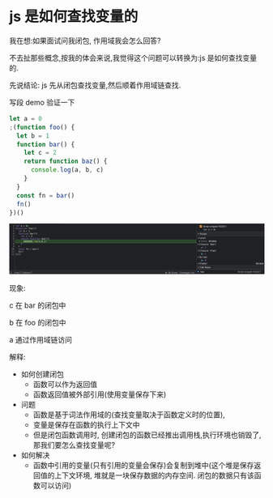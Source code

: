 # js 是如何查找变量的

我在想:如果面试问我闭包, 作用域我会怎么回答?

不去扯那些概念,按我的体会来说,我觉得这个问题可以转换为:js 是如何查找变量的.

先说结论: js 先从闭包查找变量,然后顺着作用域链查找.

写段 demo 验证一下

```js
let a = 0
;(function foo() {
  let b = 1
  function bar() {
    let c = 2
    return function baz() {
      console.log(a, b, c)
    }
  }
  const fn = bar()
  fn()
})()
```

![](./images/closure.png)

现象:

c 在 bar 的闭包中

b 在 foo 的闭包中

a 通过作用域链访问

解释:

- 如何创建闭包
  - 函数可以作为返回值
  - 函数返回值被外部引用(使用变量保存下来)
- 问题
  - 函数是基于词法作用域的(查找变量取决于函数定义时的位置),
  - 变量是保存在函数的执行上下文中
  - 但是闭包函数调用时, 创建闭包的函数已经推出调用栈,执行环境也销毁了,那我们要怎么查找变量呢?
- 如何解决
  - 函数中引用的变量(只有引用的变量会保存)会复制到堆中(这个堆是保存返回值的上下文环境, 堆就是一块保存数据的内存空间. 闭包的数据只有该函数可以访问)
